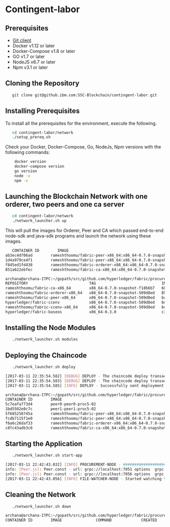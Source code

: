 # Contingent-labor
## Prerequisites
- <a href="https://git-scm.com/downloads" target="_blank">Git client</a>
- Docker v1.12 or later
- Docker-Compose v1.8 or later
- GO v1.7 or later
- NodeJS v6.7 or later
- Npm v3.1 or later

## Cloning the Repository
```bash
   git clone git@github.ibm.com:SSC-Blockchain/contingent-labor.git
```
## Installing Prerequisites
To install all the prerequisites for the environment, execute the following.
```bash
   cd contingent-labor/network
   ./setup_prereq.sh
```
Check your Docker, Docker-Compose, Go, NodeJs, Npm versions with the following commands:
```bash
    docker version
    docker-compose version
    go version
    node -v
    npm -v
```
## Launching the Blockchain Network with one orderer, two peers and one ca server
```bash
   cd contingent-labor/network
   ./network_launcher.sh up
```
This will pull the images for Orderer, Peer and CA which passed end-to-end node-sdk and java-sdk programs and launch the network using these images.

```bash
   CONTAINER ID        IMAGE                                                              COMMAND                  CREATED        STATUS                  PORTS                                            NAMES
ab3ec4d706ad        rameshthoomu/fabric-peer-x86_64:x86_64-0.7.0-snapshot-509d8ed      "peer node start -..."   2 seconds ago       Up Less than a second   0.0.0.0:7056->7051/tcp, 0.0.0.0:7058->7053/tcp   peer1
1d4a979ce4f1        rameshthoomu/fabric-peer-x86_64:x86_64-0.7.0-snapshot-509d8ed      "peer node start -..."   4 seconds ago       Up 2 seconds            0.0.0.0:7051->7051/tcp, 0.0.0.0:7053->7053/tcp   peer0
f845ed1fd438        rameshthoomu/fabric-orderer-x86_64:x86_64-0.7.0-snapshot-509d8ed   "orderer"                6 seconds ago       Up 4 seconds            0.0.0.0:7050->7050/tcp                           orderer0
851a622ebfec        rameshthoomu/fabric-ca-x86_64:x86_64-0.7.0-snapshot-f18b6b7        "sh -c 'fabric-ca-..."   6 seconds ago       Up 4 seconds            0.0.0.0:7054->7054/tcp                           ca0
```
```bash
archana@archana-ITPC:~/gopath/src/github.com/hyperledger/fabric/procurement/network$ docker images
REPOSITORY                           TAG                             IMAGE ID            CREATED             SIZE
rameshthoomu/fabric-ca-x86_64        x86_64-0.7.0-snapshot-f18b6b7   6033fee0716b        6 days ago          239 MB
rameshthoomu/fabric-orderer-x86_64   x86_64-0.7.0-snapshot-509d8ed   85ec9965dc5c        6 days ago          180 MB
rameshthoomu/fabric-peer-x86_64      x86_64-0.7.0-snapshot-509d8ed   bc7e875f86a9        6 days ago          184 MB
hyperledger/fabric-ccenv             x86_64-0.7.0-snapshot-509d8ed   6d713063f875        6 days ago          1.29 GB
rameshthoomu/fabric-ccenv-x86_64     x86_64-0.7.0-snapshot-509d8ed   6d713063f875        6 days ago          1.29 GB
hyperledger/fabric-baseos            x86_64-0.3.0                    c3a4cf3b3350        6 weeks ago         161 MB
```
## Installing the Node Modules
```bash
   ./network_launcher.sh modules
```
## Deploying the Chaincode 
```bash
   ./network_launcher.sh deploy
```
```bash
[2017-03-11 22:35:54.582] [DEBUG] DEPLOY - The chaincode deploy transaction has been committed on this peer0
[2017-03-11 22:35:54.583] [DEBUG] DEPLOY - The chaincode deploy transaction was valid code=VALID
[2017-03-11 22:35:54.585] [INFO] DEPLOY - Successfully sent deployment transaction to the orderer.
```
```bash
archana@archana-ITPC:~/gopath/src/github.com/hyperledger/fabric/procurement/network$ docker ps
CONTAINER ID        IMAGE                                                              COMMAND                  CREATED              STATUS              PORTS                                            NAMES
5c7eafa773d4        peer0-peer0-proc5-02                                               "chaincode -peer.a..."   18 seconds ago       Up 16 seconds                                                        peer0-peer0-proc5-02
1bd5502e0c7c        peer1-peer1-proc5-02                                               "chaincode -peer.a..."   19 seconds ago       Up 16 seconds                                                        peer1-peer1-proc5-02
5f685258745a        rameshthoomu/fabric-peer-x86_64:x86_64-0.7.0-snapshot-509d8ed      "peer node start -..."   About a minute ago   Up About a minute   0.0.0.0:7056->7051/tcp, 0.0.0.0:7058->7053/tcp   peer1
fcdb7115f1e0        rameshthoomu/fabric-peer-x86_64:x86_64-0.7.0-snapshot-509d8ed      "peer node start -..."   About a minute ago   Up About a minute   0.0.0.0:7051->7051/tcp, 0.0.0.0:7053->7053/tcp   peer0
f6a6c26daf33        rameshthoomu/fabric-orderer-x86_64:x86_64-0.7.0-snapshot-509d8ed   "orderer"                About a minute ago   Up About a minute   0.0.0.0:7050->7050/tcp                           orderer0
c8fc43adb3c8        rameshthoomu/fabric-ca-x86_64:x86_64-0.7.0-snapshot-f18b6b7        "sh -c 'fabric-ca-..."   About a minute ago   Up About a minute   0.0.0.0:7054->7054/tcp                           ca0

```
## Starting the Application
```bash
   ./network_launcher.sh start-app
```
```bash
[2017-03-11 22:42:43.032] [INFO] PROCUREMENT-NODE - ####################### Server Up - localhost:3000 #######################
info: [Peer.js]: Peer.const - url: grpc://localhost:7051 options  grpc.ssl_target_name_override=tlsca, grpc.default_authority=tlsca
info: [Peer.js]: Peer.const - url: grpc://localhost:7056 options  grpc.ssl_target_name_override=tlsca, grpc.default_authority=tlsca
[2017-03-11 22:42:43.056] [INFO] FILE-WATCHER-NODE - Started watching the files @  /home/archana/gopath/src/github.com/hyperledger/fabric/procurement/node/app/mqnode/input/


```
## Cleaning the Network
```bash
   ./network_launcher.sh down
```
```bash
archana@archana-ITPC:~/gopath/src/github.com/hyperledger/fabric/procurement/network$ docker ps
CONTAINER ID        IMAGE               COMMAND             CREATED             STATUS              PORTS               NAMES
```

